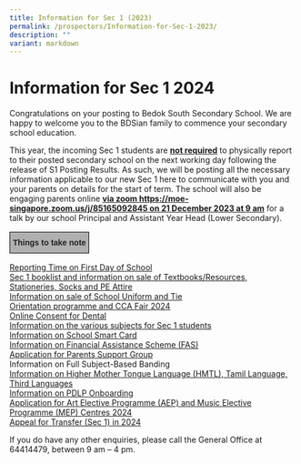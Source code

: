 ```yaml
---
title: Information for Sec 1 (2023)
permalink: /prospectors/Information-for-Sec-1-2023/
description: ""
variant: markdown
---
```

Information for Sec 1 2024
============================

Congratulations on your posting to Bedok South Secondary School. We are happy to welcome you to the BDSian family to commence your secondary school education. 

This year, the incoming Sec 1 students are <b><u>not required</u></b> to physically report to their posted secondary school on the next working day following the release of S1 Posting Results. As such, we will be posting all the necessary information applicable to our new Sec 1 here to communicate with you and your parents on details for the start of term. The school will also be engaging parents online <b><u>via zoom https://moe-singapore.zoom.us/j/85165092845 on 21 December 2023 at 9 am</u></b> for a talk by our school Principal and Assistant Year Head (Lower Secondary). 

<style type="text/css">
.tg  {border-collapse:collapse;border-spacing:0;}
.tg td{border-color:black;border-style:solid;border-width:1px;font-family:Arial, sans-serif;font-size:14px;
  overflow:hidden;padding:10px 5px;word-break:normal;}
.tg th{border-color:black;border-style:solid;border-width:1px;font-family:Arial, sans-serif;font-size:14px;
  font-weight:normal;overflow:hidden;padding:10px 5px;word-break:normal;}
.tg .tg-xxiv{background-color:#B0B0B0;color:#222;font-weight:bold;text-align:left;vertical-align:middle}
</style>
<table class="tg">
<thead>
  <tr>
    <td class="tg-xxiv"><span style="color:#222;background-color:#B0B0B0">Things to take note</span></td>
  </tr>
</thead>
</table>

[Reporting Time on First Day of School](https://www.bedoksouthsec.moe.edu.sg/prospectors/Reporting-Time-on-First-Day-of-School/)
<br>[Sec 1 booklist and information on sale of Textbooks/Resources, Stationeries, Socks and PE Attire](https://www.bedoksouthsec.moe.edu.sg/prospectors/Purchase-of-Books-Stationeries-Socks-PE-Attire-and-Booklist-for-2023/)
<br>[Information on sale of School Uniform and Tie](https://www.bedoksouthsec.moe.edu.sg/prospectors/Purchase-of-School-Uniform-and-Tie/)
<br>[Orientation programme and CCA Fair 2024](https://www.bedoksouthsec.moe.edu.sg/prospectors/Orientation-Programme-and-CCA-Fair-2023/)
<br>[Online Consent for Dental ](https://www.bedoksouthsec.moe.edu.sg/prospectors/Online-Consent-for-Dental-Services/)
<br>[Information on the various subjects for Sec 1 students ](https://www.bedoksouthsec.moe.edu.sg/prospectors/Information-on-Various-Subjects-for-Sec-1-Students/)
<br>[Information on School Smart Card](https://www.bedoksouthsec.moe.edu.sg/prospectors/Information-on-School-Smart-Card/)
<br>[Information on Financial Assistance Scheme (FAS)](https://www.bedoksouthsec.moe.edu.sg/prospectors/Information-on-Financial-Assistance-Scheme-FAS-2023/)
<br>[Application for Parents Support Group ](https://www.bedoksouthsec.moe.edu.sg/information-and-links/for-parents/)
<br>Information on Full Subject-Based Banding
<br>[Information on Higher Mother Tongue Language (HMTL), Tamil Language, Third Languages](https://www.bedoksouthsec.moe.edu.sg/prospectors/Information-on-Mother-Tongue-Languages/)
<br>[Information on PDLP Onboarding](https://www.bedoksouthsec.moe.edu.sg/prospectors/Information-on-PDLP-Onboarding/)
<br>[Application for Art Elective Programme (AEP) and Music Elective Programme (MEP) Centres 2024](https://www.bedoksouthsec.moe.edu.sg/prospectors/art-elective-programme-aep-and-music-elective-programme-mep/)
<br>[Appeal for Transfer (Sec 1) in 2024](https://www.bedoksouthsec.moe.edu.sg/prospectors/secondary-1-appeal-for-transfer-in-2023/)

If you do have any other enquiries, please call the General Office at 64414479, between 9 am – 4 pm.